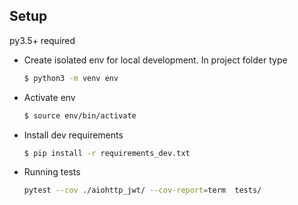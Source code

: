 ## Setup 
py3.5+ required


* Create isolated env for local development. In project folder type
  ```sh
  $ python3 -m venv env
  ```
* Activate env
  ```sh
  $ source env/bin/activate
  ```
  
* Install dev requirements
  ```sh
  $ pip install -r requirements_dev.txt
  ```
  
* Running tests
  ```sh
  pytest --cov ./aiohttp_jwt/ --cov-report=term  tests/
  ```
 
